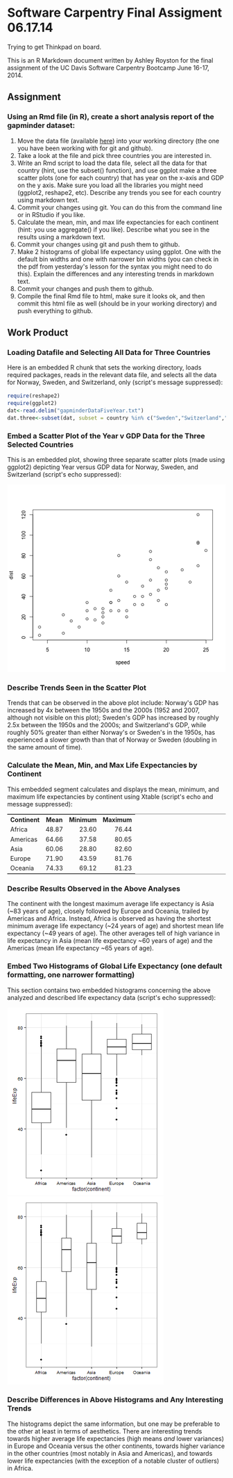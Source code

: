 Software Carpentry Final Assigment 06.17.14
========================================================

Trying to get Thinkpad on board.

This is an R Markdown document written by Ashley Royston for the final assignment of the UC Davis Software Carpentry Bootcamp June 16-17, 2014.


## Assignment
### Using an Rmd file (in R), create a short analysis report of the gapminder dataset:
1. Move the data file (available [here](http://npk.io/BGRY+)) into your working directory (the one you have been working with for git and github).
2. Take a look at the file and pick three countries you are interested in.
3. Write an Rmd script to load the data file, select all the data for that country (hint, use the subset() function), and use ggplot make a three scatter plots (one for each country) that has year on the x-axis and GDP on the y axis. Make sure you load all the libraries you might need (ggplot2, reshape2, etc). Describe any trends you see for each country using markdown text.
4. Commit your changes using git. You can do this from the command line or in RStudio if you like.
5. Calculate the mean, min, and max life expectancies for each continent (hint: you use aggregate() if you like). Describe what you see in the results using a markdown text.
6. Commit your changes using git and push them to github.
7. Make 2 histograms of global life expectancy using ggplot. One with the default bin widths and one with narrower bin widths (you can check in the pdf from yesterday's lesson for the syntax you might need to do this). Explain the differences and any interesting trends in markdown text.
8. Commit your changes and push them to github.
9. Compile the final Rmd file to html, make sure it looks ok, and then commit this html file as well (should be in your working directory) and push everything to github.



## Work Product
### Loading Datafile and Selecting All Data for Three Countries
Here is an embedded R chunk that sets the working directory, loads required packages, reads in the relevant data file, and selects all the data for Norway, Sweden, and Switzerland, only (script's message suppressed):


```r
require(reshape2)
require(ggplot2)
dat<-read.delim("gapminderDataFiveYear.txt")
dat.three<-subset(dat, subset = country %in% c("Sweden","Switzerland","Norway"))
```



### Embed a Scatter Plot of the Year v GDP Data for the Three Selected Countries
This is an embedded plot, showing three separate scatter plots (made using ggplot2) depicting Year versus GDP data for Norway, Sweden, and Switzerland (script's echo suppressed):

![plot of chunk unnamed-chunk-2](figure/unnamed-chunk-2.png) 



### Describe Trends Seen in the Scatter Plot
Trends that can be observed in the above plot include: Norway's GDP has increased by 4x between the 1950s and the 2000s (1952 and 2007, although not visible on this plot); Sweden's GDP has increased by roughly 2.5x between the 1950s and the 2000s; and Switzerland's GDP, while roughly 50% greater than either Norway's or Sweden's in the 1950s, has experienced a slower growth than that of Norway or Sweden (doubling in the same amount of time).



### Calculate the Mean, Min, and Max Life Expectancies by Continent
This embedded segment calculates and displays the mean, minimum, and maximum life expectancies by continent using Xtable (script's echo and message suppressed):

<!-- html table generated in R 3.1.0 by xtable 1.7-3 package -->
<!-- Thu Jun 19 12:39:46 2014 -->
<TABLE style='border:0; border-top: 1px solid grey; border-bottom: 1px solid grey'>
<TR> <TH> Continent </TH> <TH> Mean </TH> <TH> Minimum </TH> <TH> Maximum </TH>  </TR>
  <TR> <TD> Africa </TD> <TD align="right"> 48.87 </TD> <TD align="right"> 23.60 </TD> <TD align="right"> 76.44 </TD> </TR>
  <TR> <TD> Americas </TD> <TD align="right"> 64.66 </TD> <TD align="right"> 37.58 </TD> <TD align="right"> 80.65 </TD> </TR>
  <TR> <TD> Asia </TD> <TD align="right"> 60.06 </TD> <TD align="right"> 28.80 </TD> <TD align="right"> 82.60 </TD> </TR>
  <TR> <TD> Europe </TD> <TD align="right"> 71.90 </TD> <TD align="right"> 43.59 </TD> <TD align="right"> 81.76 </TD> </TR>
  <TR> <TD> Oceania </TD> <TD align="right"> 74.33 </TD> <TD align="right"> 69.12 </TD> <TD align="right"> 81.23 </TD> </TR>
   </TABLE>



### Describe Results Observed in the Above Analyses
The continent with the longest maximum average life expectancy is Asia (~83 years of age), closely followed by Europe and Oceania, trailed by Americas and Africa.  Instead, Africa is observed as having the shortest minimum average life expectancy (~24 years of age) and shortest mean life expectancy (~49 years of age).  The other averages tell of high variance in life expectancy in Asia (mean life expectancy ~60 years of age) and the Americas (mean life expectancy ~65 years of age).



### Embed Two Histograms of Global Life Expectancy (one default formatting, one narrower formatting)
This section contains two embedded histograms concerning the above analyzed and described life expectancy data (script's echo suppressed):

![plot of chunk unnamed-chunk-4](figure/unnamed-chunk-41.png) ![plot of chunk unnamed-chunk-4](figure/unnamed-chunk-42.png) 



### Describe Differences in Above Histograms and Any Interesting Trends
The histograms depict the same information, but one may be preferable to the other at least in terms of aesthetics.  There are interesting trends towards higher average life expectancies (high means *and* lower variances) in Europe and Oceania versus the other continents, towards higher variance in the other countries (most notably in Asia and Americas), and towards lower life expectancies (with the exception of a notable cluster of outliers) in Africa.


